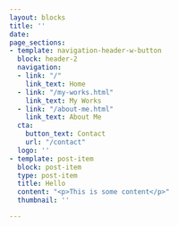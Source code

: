 ```yaml
---
layout: blocks
title: ''
date: 
page_sections:
- template: navigation-header-w-button
  block: header-2
  navigation:
  - link: "/"
    link_text: Home
  - link: "/my-works.html"
    link_text: My Works
  - link: "/about-me.html"
    link_text: About Me
  cta:
    button_text: Contact
    url: "/contact"
  logo: ''
- template: post-item
  block: post-item
  type: post-item
  title: Hello
  content: "<p>This is some content</p>"
  thumbnail: ''

---
```

